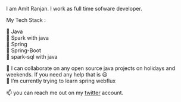 I am Amit Ranjan. I work as full time sofware developer. 

My Tech Stack : 

:tada: Java <br/>
:tada: Spark with java<br/>
:tada: Spring<br/>
:tada: Spring-Boot<br/>
:tada: spark-sql with java

👯 I can collaborate on any open source java projects on holidays and weekends. If you need any help that is :smiley: <br/>
🌱 I’m currently trying to learn spring webflux <br/>


📫 you can reach me out on my [twitter](https://twitter.com/amitranjan4892) account.

<!--
**amitranjan53/amitranjan53** is a ✨ _special_ ✨ repository because its `README.md` (this file) appears on your GitHub profile.

Here are some ideas to get you started:

- 🔭 I’m currently working on ...
- 🌱 I’m currently learning ...
- 👯 I’m looking to collaborate on ...
- 🤔 I’m looking for help with ...
- 💬 Ask me about ...
- 📫 How to reach me: ...
- 😄 Pronouns: ...
- ⚡ Fun fact: ...
-->
